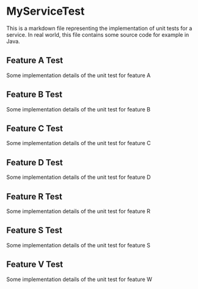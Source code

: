 MyServiceTest
=============

This is a markdown file representing
the implementation of unit tests for a service.
In real world, this file contains some source
code for example in Java.

Feature A Test
--------------

Some implementation details of the unit test for feature A

Feature B Test
--------------

Some implementation details of the unit test for feature B

Feature C Test
--------------

Some implementation details of the unit test for feature C

Feature D Test
--------------

Some implementation details of the unit test for feature D

Feature R Test
--------------

Some implementation details of the unit test for feature R

Feature S Test
--------------

Some implementation details of the unit test for feature S

Feature V Test
--------------

Some implementation details of the unit test for feature W
